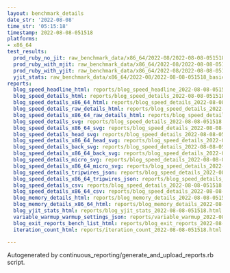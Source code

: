 ```yaml
---
layout: benchmark_details
date_str: '2022-08-08'
time_str: '05:15:18'
timestamp: 2022-08-08-051518
platforms:
- x86_64
test_results:
  prod_ruby_no_jit: raw_benchmark_data/x86_64/2022-08/2022-08-08-051518_basic_benchmark_prod_ruby_no_jit.json
  prod_ruby_with_mjit: raw_benchmark_data/x86_64/2022-08/2022-08-08-051518_basic_benchmark_prod_ruby_with_mjit.json
  prod_ruby_with_yjit: raw_benchmark_data/x86_64/2022-08/2022-08-08-051518_basic_benchmark_prod_ruby_with_yjit.json
  yjit_stats: raw_benchmark_data/x86_64/2022-08/2022-08-08-051518_basic_benchmark_yjit_stats.json
reports:
  blog_speed_headline_html: reports/blog_speed_headline_2022-08-08-051518.html
  blog_speed_details_html: reports/blog_speed_details_2022-08-08-051518.html
  blog_speed_details_x86_64_html: reports/blog_speed_details_2022-08-08-051518.x86_64.html
  blog_speed_details_raw_details_html: reports/blog_speed_details_2022-08-08-051518.raw_details.html
  blog_speed_details_x86_64_raw_details_html: reports/blog_speed_details_2022-08-08-051518.x86_64.raw_details.html
  blog_speed_details_svg: reports/blog_speed_details_2022-08-08-051518.svg
  blog_speed_details_x86_64_svg: reports/blog_speed_details_2022-08-08-051518.x86_64.svg
  blog_speed_details_head_svg: reports/blog_speed_details_2022-08-08-051518.head.svg
  blog_speed_details_x86_64_head_svg: reports/blog_speed_details_2022-08-08-051518.x86_64.head.svg
  blog_speed_details_back_svg: reports/blog_speed_details_2022-08-08-051518.back.svg
  blog_speed_details_x86_64_back_svg: reports/blog_speed_details_2022-08-08-051518.x86_64.back.svg
  blog_speed_details_micro_svg: reports/blog_speed_details_2022-08-08-051518.micro.svg
  blog_speed_details_x86_64_micro_svg: reports/blog_speed_details_2022-08-08-051518.x86_64.micro.svg
  blog_speed_details_tripwires_json: reports/blog_speed_details_2022-08-08-051518.tripwires.json
  blog_speed_details_x86_64_tripwires_json: reports/blog_speed_details_2022-08-08-051518.x86_64.tripwires.json
  blog_speed_details_csv: reports/blog_speed_details_2022-08-08-051518.csv
  blog_speed_details_x86_64_csv: reports/blog_speed_details_2022-08-08-051518.x86_64.csv
  blog_memory_details_html: reports/blog_memory_details_2022-08-08-051518.html
  blog_memory_details_x86_64_html: reports/blog_memory_details_2022-08-08-051518.x86_64.html
  blog_yjit_stats_html: reports/blog_yjit_stats_2022-08-08-051518.html
  variable_warmup_warmup_settings_json: reports/variable_warmup_2022-08-08-051518.warmup_settings.json
  blog_exit_reports_bench_list_html: reports/blog_exit_reports_2022-08-08-051518.bench_list.html
  iteration_count_html: reports/iteration_count_2022-08-08-051518.html

---
```

Autogenerated by continuous_reporting/generate_and_upload_reports.rb script.
